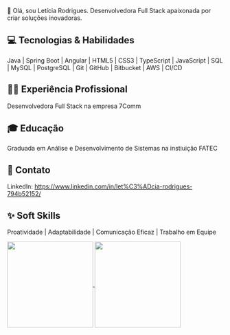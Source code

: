 👋 Olá, sou Letícia Rodrigues. Desenvolvedora Full Stack apaixonada por criar soluções inovadoras.

💻 Tecnologias & Habilidades
---
Java | Spring Boot | Angular |
HTML5 | CSS3 | TypeScript | JavaScript |
SQL | MySQL | PostgreSQL |
Git | GitHub | Bitbucket |
AWS | CI/CD

👨‍💼 Experiência Profissional 
---
Desenvolvedora Full Stack na empresa 7Comm

🎓 Educação
---
Graduada em Análise e Desenvolvimento de Sistemas na instiuição FATEC

📧 Contato
---
LinkedIn: https://www.linkedin.com/in/let%C3%ADcia-rodrigues-794b52152/

✨ Soft Skills
---
Proatividade |
Adaptabilidade |
Comunicação Eficaz |
Trabalho em Equipe 


<a href="https://github.com/LeticiaRodrigues03">
  <img height=200 align="center" src="https://github-readme-stats.vercel.app/api?username=LeticiaRodrigues03&show_icons=true" />
</a>
<a href="https://github.com/LeticiaRodrigues03/convoychat">
  <img height=200 align="center" src="https://github-readme-stats.vercel.app/api/top-langs?username=LeticiaRodrigues03&layout=compact&langs_count=8&card_width=320" />
</a>

